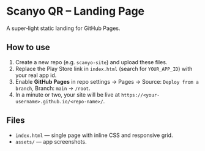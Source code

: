 # Scanyo QR – Landing Page

A super‑light static landing for GitHub Pages.

## How to use
1. Create a new repo (e.g. `scanyo-site`) and upload these files.
2. Replace the Play Store link in `index.html` (search for `YOUR_APP_ID`) with your real app id.
3. Enable **GitHub Pages** in repo settings → Pages → Source: `Deploy from a branch`, Branch: `main` → `/root`.
4. In a minute or two, your site will be live at `https://<your-username>.github.io/<repo-name>/`.

## Files
- `index.html` — single page with inline CSS and responsive grid.
- `assets/` — app screenshots.
